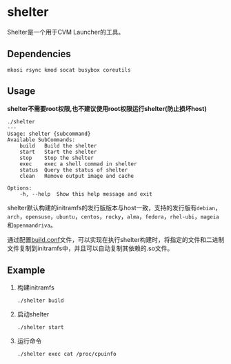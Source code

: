 # shelter

Shelter是一个用于CVM Launcher的工具。

## Dependencies

~~~
mkosi rsync kmod socat busybox coreutils
~~~

## Usage

**shelter不需要root权限,也不建议使用root权限运行shelter(防止损坏host)**

~~~
./shelter
---
Usage: shelter {subcommand}
Available SubCommands:
    build   Build the shelter
    start   Start the shelter
    stop    Stop the shelter
    exec    exec a shell commad in shelter
    status  Query the status of shelter
    clean   Remove output image and cache

Options:
    -h, --help  Show this help message and exit
~~~

shelter默认构建的initramfs的发行版版本与host一致，支持的发行版有`debian`，`arch`，`opensuse`，`ubuntu`，`centos`，`rocky`，`alma`，`fedora`，`rhel-ubi`，`mageia`和`openmandriva`。

通过配置[build.conf](./build.conf)文件，可以实现在执行shelter构建时，将指定的文件和二进制文件复制到initramfs中，并且可以自动复制其依赖的.so文件。

## Example

1. 构建initramfs
    ~~~
    ./shelter build
    ~~~

2. 启动shelter
    ~~~
    ./shelter start
    ~~~

3. 运行命令
    ~~~
    ./shelter exec cat /proc/cpuinfo
    ~~~